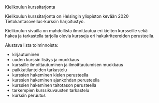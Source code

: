 Kielikoulun kurssitarjonta

Kielikoulun kurssitarjonta on Helsingin yliopiston kevään 2020 Tietokantasovellus-kurssin harjoitustyö.

Kielikoulun sivuilla on mahdollista ilmoittautua eri kielten kursseille sekä hakea ja tarkastella tarjolla olevia kursseja eri hakukriteereiden perusteella.

Alustava lista toiminnoista:

- kirjautuminen
- uuden kurssin lisäys ja muokkaus
- kurssille ilmoittautuminen ja ilmoittautumisen muokkaus
- paikkatilanteiden tarkastelu
- kurssien hakeminen kielen perusteella
- kurssien hakeminen ajankohdan perusteella
- kurssien hakeminen taitotason perusteella
- tarkempien kurssikuvausten tarkastelu
- kurssin peruutus
